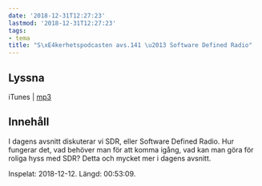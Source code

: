 ```yaml
---
date: '2018-12-31T12:27:23'
lastmod: '2018-12-31T12:27:23'
tags:
- tema
title: "S\xE4kerhetspodcasten avs.141 \u2013 Software Defined Radio"
---
```

## Lyssna

iTunes \| [mp3](http://traffic.libsyn.com/sakerhetspodcasten/2018-12-12_SDR_Software_Defined_Radio.mp3)

## Innehåll

I dagens avsnitt diskuterar vi SDR, eller Software Defined Radio. Hur fungerar det,
vad behöver man för att komma igång, vad kan man göra för roliga hyss med SDR? Detta
och mycket mer i dagens avsnitt.

Inspelat: 2018-12-12. Längd: 00:53:09.

